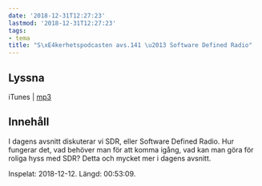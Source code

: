 ```yaml
---
date: '2018-12-31T12:27:23'
lastmod: '2018-12-31T12:27:23'
tags:
- tema
title: "S\xE4kerhetspodcasten avs.141 \u2013 Software Defined Radio"
---
```

## Lyssna

iTunes \| [mp3](http://traffic.libsyn.com/sakerhetspodcasten/2018-12-12_SDR_Software_Defined_Radio.mp3)

## Innehåll

I dagens avsnitt diskuterar vi SDR, eller Software Defined Radio. Hur fungerar det,
vad behöver man för att komma igång, vad kan man göra för roliga hyss med SDR? Detta
och mycket mer i dagens avsnitt.

Inspelat: 2018-12-12. Längd: 00:53:09.

